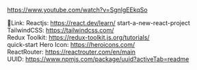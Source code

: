 https://www.youtube.com/watch?v=SgnlgEEkqSo

🔗Link:
Reactjs: https://react.dev/learn/  start-a-new-react-project  
TailwindCSS: https://tailwindcss.com/  
Redux Toolkit: https://redux-toolkit.js.org/tutorials/    
quick-start Hero Icon: https://heroicons.com/  
ReactRouter: https://reactrouter.com/en/main  
UUID: https://www.npmjs.com/package/uuid?activeTab=readme